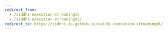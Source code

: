 ```yaml
---
redirect_from:
  - /siddhi-execution-streamingml
  - /siddhi-execution-streamingml/
redirect_to: https://siddhi-io.github.io/siddhi-execution-streamingml/
---
```


